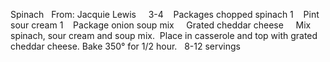 Spinach 
 
From: Jacquie Lewis
 
 
3-4    Packages chopped spinach
1    Pint sour cream
1    Package onion soup mix
    Grated cheddar cheese
 
 
Mix spinach, sour cream and soup mix.  Place in casserole and top with grated cheddar cheese. 
Bake 350° for 1/2 hour.
 
8-12 servings

